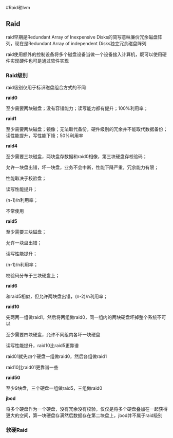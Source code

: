 #Raid和lvm



## Raid

raid早期是Redundant Array of Inexpensive Disks的简写意味廉价冗余磁盘阵列，现在是Redundant Array of independent Disks独立冗余磁盘阵列

raid使用额外的控制设备将多个磁盘设备当做一个设备接入计算机，既可以使用硬件实现硬件也可是通过软件实现

### Raid级别

raid级别仅用于标识磁盘组合方式的不同

**raid0**

至少需要两块磁盘；没有容错能力；读写能力都有提升；100%利用率；

**raid1**

至少需要两块磁盘；镜像；无法取代备份，硬件级别的冗余并不能取代数据备份；读性能提升，写性能下降；50%利用率

**raid4**

至少需要三块磁盘，两块盘存数据和raid0相像，第三块硬盘存校验码；

允许一块盘出错，坏一块盘，业务不会中断，性能下降严重，冗余能力有限；

性能取决于校验盘；

读写性能提升；

(n-1)/n利用率；

不常使用

**raid5**

至少需要三块磁盘；

允许一块盘出错；

读写性能提升；

(n-1)/n利用率；

校验码分布于三块硬盘上；

**raid6**

和raid5相似，但允许两块盘出错，(n-2)/n利用率；

**raid10**

先两两一组做raid1，然后将两组做raid0，同一组内的两块硬盘坏掉整个系统不可以

至少需要四块硬盘，允许不同组内各坏一块硬盘

读写性能提升，raid10比raid5更靠谱

raid01就先四个硬盘一组做raid0，然后各组做raid1

raid10比raid01更靠谱一些

**raid50**

至少9块盘，三个硬盘一组做raid5，三组做raid0

**jbod**

将多个硬盘作为一个硬盘，没有冗余没有校验，仅仅是将多个硬盘叠加在一起获得更大的空间，第一块硬盘存满然后数据存在第二块盘上，jbod并不属于raid级别

### 软硬Raid







